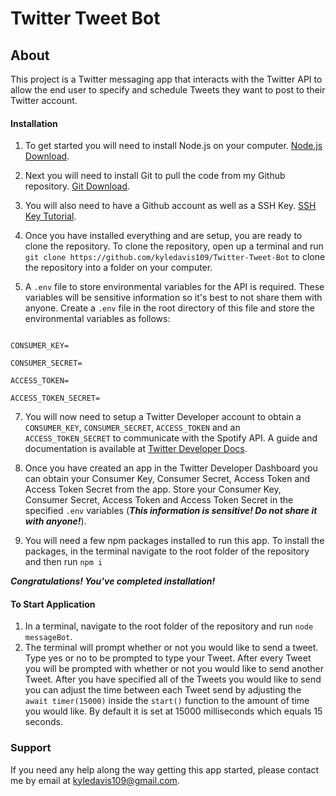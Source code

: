 # Twitter Tweet Bot

## About

This project is a Twitter messaging app that interacts with the Twitter API to allow the end user to specify and schedule Tweets they want to post to their Twitter account.

#### Installation

1. To get started you will need to install Node.js on your computer. [Node.js Download](https://nodejs.org/en/download/).

2. Next you will need to install Git to pull the code from my Github repository. [Git Download](https://git-scm.com/downloads).

3. You will also need to have a Github account as well as a SSH Key. [SSH Key Tutorial](https://docs.github.com/en/authentication/connecting-to-github-with-ssh/generating-a-new-ssh-key-and-adding-it-to-the-ssh-agent).

4. Once you have installed everything and are setup, you are ready to clone the repository. To clone the repository, open up a terminal and run `git clone https://github.com/kyledavis109/Twitter-Tweet-Bot` to clone the repository into a folder on your computer.

5. A `.env` file to store environmental variables for the API is required. These variables will be sensitive information so it's best to not share them with anyone. Create a `.env` file in the root directory of this file and store the environmental variables as follows:

```

CONSUMER_KEY=

CONSUMER_SECRET=

ACCESS_TOKEN=

ACCESS_TOKEN_SECRET=

```

7. You will now need to setup a Twitter Developer account to obtain a `CONSUMER_KEY`, `CONSUMER_SECRET`, `ACCESS_TOKEN` and an `ACCESS_TOKEN_SECRET` to communicate with the Spotify API. A guide and documentation is available at [Twitter Developer Docs](https://developer.twitter.com/en/docs/twitter-api/getting-started/getting-access-to-the-twitter-api).

8. Once you have created an app in the Twitter Developer Dashboard you can obtain your Consumer Key, Consumer Secret, Access Token and Access Token Secret from the app. Store your Consumer Key, Consumer Secret, Access Token and Access Token Secret in the specified `.env` variables (***This information is sensitive! Do not share it with anyone!***).

9. You will need a few npm packages installed to run this app. To install the packages, in the terminal navigate to the root folder of the repository and then run `npm i`

***Congratulations! You've completed installation!***

#### To Start Application

1. In a terminal, navigate to the root folder of the repository and run `node messageBot`.
2. The terminal will prompt whether or not you would like to send a tweet. Type yes or no to be prompted to type your Tweet. After every Tweet you will be prompted with whether or not you would like to send another Tweet. After you have specified all of the Tweets you would like to send you can adjust the time between each Tweet send by adjusting the `await timer(15000)` inside the `start()` function to the amount of time you would like. By default it is set at 15000 milliseconds which equals 15 seconds.

### Support

If you need any help along the way getting this app started, please contact me by email at kyledavis109@gmail.com.